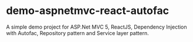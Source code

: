 # demo-aspnetmvc-react-autofac

A simple demo project for ASP.Net MVC 5, ReactJS, Dependency Injection with Autofac, Repository pattern and Service layer pattern.
